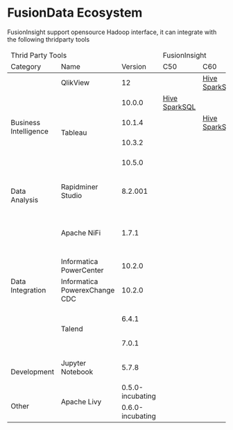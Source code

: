 
<!-- ex_nonav -->

# FusionData Ecosystem

FusionInsight support opensource Hadoop interface, it can integrate with the following thridparty tools

<table class="tg">
 <thead>
 <tr>
  <td colspan=3 >Thrid Party Tools</td>
  <td colspan=5 >FusionInsight</td>
 </tr>
 <tr>
  <td >Category</td>
  <td >Name</td>
  <td >Version</td>
  <td >C50</td>
  <td >C60</td>
  <td >C70</td>
  <td >C80</td>
  <td >6.5</td>
 </tr>
</thead>


<tr><td rowspan=5 ><i class="fa fa-bar-chart fa-2x" aria-hidden="true"></i></br>Business Intelligence </td>
<td rowspan=1 >QlikView</td>
<td>12</td>
<td></td>
<td><a href="Business_Intelligence/QlikView.md"><span class="label label-Hive ">Hive</span></br><span class="label label-SparkSQL ">SparkSQL</span></a></td>
<td><a href="Business_Intelligence/QlikView.md"><span class="label label-Hive ">Hive</span></br><span class="label label-SparkSQL ">SparkSQL</span></a></td>
<td><a href="Business_Intelligence/QlikView.md"><span class="label label-Hive ">Hive</span></br><span class="label label-SparkSQL ">SparkSQL</span></a></td>
<td></td>
</tr>
<tr>
<td rowspan=4 >Tableau</td>
<td>10.0.0</td>
<td><a href="Business_Intelligence/Tableau.md"><span class="label label-Hive ">Hive</span></br><span class="label label-SparkSQL ">SparkSQL</span></a></td>
<td></td>
<td></td>
<td></td>
<td></td>
</tr>
<tr>
<td>10.1.4</td>
<td></td>
<td><a href="Business_Intelligence/Tableau.md"><span class="label label-Hive ">Hive</span></br><span class="label label-SparkSQL ">SparkSQL</span></a></td>
<td></td>
<td></td>
<td></td>
</tr>
<tr>
<td>10.3.2</td>
<td></td>
<td></td>
<td><a href="Business_Intelligence/Tableau.md"><span class="label label-Hive ">Hive</span></br><span class="label label-SparkSQL ">SparkSQL</span></a></td>
<td></td>
<td></td>
</tr>
<tr>
<td>10.5.0</td>
<td></td>
<td></td>
<td></td>
<td><a href="Business_Intelligence/Tableau.md"><span class="label label-Hive ">Hive</span></br><span class="label label-SparkSQL ">SparkSQL</span></a></td>
<td></td>
</tr>
<tr><td rowspan=1 ><i class="fa fa-pencil-square-o fa-2x" aria-hidden="true"></i></br>Data Analysis </td>
<td rowspan=1 >Rapidminer Studio</td>
<td>8.2.001</td>
<td></td>
<td></td>
<td></td>
<td><a href="Data_Analysis/RapidMiner.md"><span class="label label-HDFS ">HDFS</span></br><span class="label label-Hive ">Hive</span></br><span class="label label-MapReduce ">MapReduce</span></br><span class="label label-Spark ">Spark</span></a></td>
<td></td>
</tr>
<tr><td rowspan=5 ><i class="fa fa-cogs fa-2x" aria-hidden="true"></i></br>Data Integration </td>
<td rowspan=1 >Apache NiFi</td>
<td>1.7.1</td>
<td></td>
<td></td>
<td></td>
<td><a href="Data_Integration/Apache_NiFi.md"><span class="label label-HDFS ">HDFS</span></br><span class="label label-HBase ">HBase</span></br><span class="label label-Hive ">Hive</span></br><span class="label label-Spark ">Spark</span></br><span class="label label-Kafka ">Kafka</span></a></td>
<td></td>
</tr>
<tr>
<td rowspan=1 >Informatica PowerCenter</td>
<td>10.2.0</td>
<td></td>
<td></td>
<td></td>
<td></td>
<td><a href="Data_Integration/Informatica_PowerCenter.md"><span class="label label-HDFS ">HDFS</span></br><span class="label label-Hive ">Hive</span></a></td>
</tr>
<tr>
<td rowspan=1 >Informatica PowerexChange CDC</td>
<td>10.2.0</td>
<td></td>
<td></td>
<td></td>
<td></td>
<td><a href="Data_Integration/Informatica_PWX_CDC.md"><span class="label label-Kafka ">Kafka</span></a></td>
</tr>
<tr>
<td rowspan=2 >Talend</td>
<td>6.4.1</td>
<td></td>
<td></td>
<td></td>
<td><a href="Data_Integration/Talend.md"><span class="label label-HDFS ">HDFS</span></br><span class="label label-HBase ">HBase</span></br><span class="label label-Hive ">Hive</span></a></td>
<td></td>
</tr>
<tr>
<td>7.0.1</td>
<td></td>
<td></td>
<td></td>
<td><a href="Data_Integration/Talend.md"><span class="label label-HDFS ">HDFS</span></br><span class="label label-HBase ">HBase</span></a></td>
<td></td>
</tr>
<tr><td rowspan=1 ><i class="fa fa-code fa-2x" aria-hidden="true"></i></br>Development </td>
<td rowspan=1 >Jupyter Notebook</td>
<td>5.7.8</td>
<td></td>
<td></td>
<td></td>
<td><a href="Development/EN_JupyterNotebook_update.md"><span class="label label-Hive ">Hive</span></br><span class="label label-Elk ">Elk</span></br><span class="label label-Spark2x ">Spark2x</span></a></td>
<td><a href="Development/EN_JupyterNotebook_update.md"><span class="label label-Hive ">Hive</span></br><span class="label label-Elk ">Elk</span></br><span class="label label-Spark2x ">Spark2x</span></a></td>
</tr>
<tr><td rowspan=2 ><i class="fa fa-ellipsis-h fa-2x" aria-hidden="true"></i></br>Other </td>
<td rowspan=2 >Apache Livy</td>
<td>0.5.0-incubating</td>
<td></td>
<td></td>
<td></td>
<td><a href="Other/EN_Using_Livy0.6.0_with_FusionInsight_HD_6_5_1_update.md"><span class="label label-Spark2.x ">Spark2.x</span></a></td>
<td></td>
</tr>
<tr>
<td>0.6.0-incubating</td>
<td></td>
<td></td>
<td></td>
<td></td>
<td></td>
</tr>
</table>